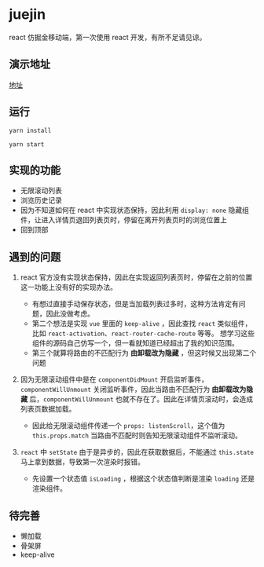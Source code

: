# juejin

react 仿掘金移动端，第一次使用 react 开发，有所不足请见谅。

## 演示地址

[地址](https://qcasya.web.cloudendpoint.cn/)

## 运行

```
yarn install

yarn start
```

## 实现的功能

* 无限滚动列表
* 浏览历史记录
* 因为不知道如何在 react 中实现状态保持，因此利用 `display: none` 隐藏组件，让进入详情页退回列表页时，停留在离开列表页时的浏览位置上
* 回到顶部

## 遇到的问题

1. react 官方没有实现状态保持，因此在实现返回列表页时，停留在之前的位置这一功能上没有好的实现办法。
   * 有想过直接手动保存状态，但是当加载列表过多时，这种方法肯定有问题，因此没做考虑。
   * 第二个想法是实现 `vue` 里面的 `keep-alive` ，因此查找 `react` 类似组件，比如 `react-activation`、`react-router-cache-route` 等等。 想学习这些组件的源码自己仿写一个，但一看就知道已经超出了我的知识范围。
   * 第三个就算将路由的不匹配行为 **由卸载改为隐藏** ，但这时候又出现第二个问题

2. 因为无限滚动组件中是在 `componentDidMount` 开启监听事件， `componentWillUnmount` 关闭监听事件，因此当路由不匹配行为 **由卸载改为隐藏** 后，`componentWillUnmount` 也就不存在了。因此在详情页滚动时，会造成列表页数据加载。
   * 因此给无限滚动组件传递一个 `props: listenScroll`，这个值为 `this.props.match` 当路由不匹配时则告知无限滚动组件不监听滚动。

3. `react` 中 `setState` 由于是异步的，因此在获取数据后，不能通过 `this.state` 马上拿到数据，导致第一次渲染时报错。
   * 先设置一个状态值 `isLoading` ，根据这个状态值判断是渲染 `loading` 还是渲染组件。

## 待完善

* 懒加载
* 骨架屏
* keep-alive